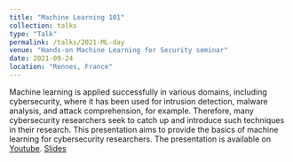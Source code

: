 ```yaml
---
title: "Machine Learning 101"
collection: talks
type: "Talk"
permalink: /talks/2021-ML-day
venue: "Hands-on Machine Learning for Security seminar"
date: 2021-09-24
location: "Rennes, France"
---
```


Machine learning is applied successfully in various domains, including cybersecurity, where it has been used for intrusion detection, malware analysis, and attack comprehension, for example. Therefore, many cybersecurity researchers seek to catch up and introduce such techniques in their research. This presentation aims to provide the basics of machine learning for cybersecurity researchers. The presentation is available on [Youtube](https://youtu.be/ord6QMx8qXY). [Slides](https://pfgimenez.github.io/files/ml-101.pdf)
